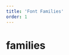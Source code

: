 ```yaml
---
title: 'Font Families'
order: 1
---
```


# families

<pattern path="src/patterns/--font-families/font-families"></pattern>
